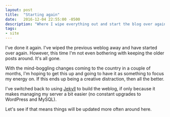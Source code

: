 ```yaml
---
layout: post
title:  "Starting again"
date:   2016-12-04 22:55:00 -0500
description: "Where I wipe everything out and start the blog over again."
tags:
- site
---
```

I've done it again. I've wiped the previous weblog away and have started over again. However, this time I'm not even bothering with keeping the older posts around. It's all gone.

With the mind-boggling changes coming to the country in a couple of months, I'm hoping to get this up and going to have it as something to focus my energy on. If this ends up being a creative distraction, then all the better.

I've switched back to using [Jekyll](http://jekyllrb.com/) to build the weblog, if only because it makes managing my server a bit easier (no constant upgrades to WordPress and MySQL).

Let's see if that means things will be updated more often around here.
